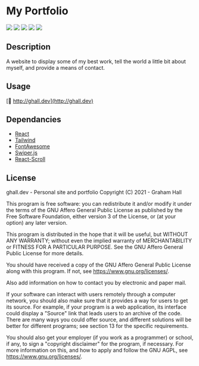 # My Portfolio

![](https://img.shields.io/github/languages/code-size/ghall89/react-portfolio?style=for-the-badge)
![](https://img.shields.io/github/last-commit/ghall89/react-portfolio?style=for-the-badge)
![](https://img.shields.io/github/languages/count/ghall89/react-portfolio?style=for-the-badge)
![](https://img.shields.io/github/languages/top/ghall89/react-portfolio?style=for-the-badge)
![](https://img.shields.io/github/license/ghall89/react-portfolio?style=for-the-badge)

## Description

A website to display some of my best work, tell the world a little bit about myself, and provide a means of contact.

## Usage

[🔗 http://ghall.dev](http://ghall.dev)

## Dependancies

- [React](https://reactjs.org)
- [Tailwind](https://tailwindcss.com)
- [FontAwesome](https://fontawesome.com)
- [Swiper.js](https://swiperjs.com/)
- [React-Scroll](https://github.com/fisshy/react-scroll)

## License

ghall.dev - Personal site and portfolio
Copyright (C) 2021 - Graham Hall

This program is free software: you can redistribute it and/or modify
it under the terms of the GNU Affero General Public License as published
by the Free Software Foundation, either version 3 of the License, or
(at your option) any later version.

This program is distributed in the hope that it will be useful,
but WITHOUT ANY WARRANTY; without even the implied warranty of
MERCHANTABILITY or FITNESS FOR A PARTICULAR PURPOSE. See the
GNU Affero General Public License for more details.

You should have received a copy of the GNU Affero General Public License
along with this program. If not, see <https://www.gnu.org/licenses/>.

Also add information on how to contact you by electronic and paper mail.

If your software can interact with users remotely through a computer
network, you should also make sure that it provides a way for users to
get its source. For example, if your program is a web application, its
interface could display a "Source" link that leads users to an archive
of the code. There are many ways you could offer source, and different
solutions will be better for different programs; see section 13 for the
specific requirements.

You should also get your employer (if you work as a programmer) or school,
if any, to sign a "copyright disclaimer" for the program, if necessary.
For more information on this, and how to apply and follow the GNU AGPL, see
<https://www.gnu.org/licenses/>.
